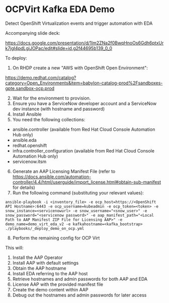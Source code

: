 # OCPVirt Kafka EDA Demo

Detect OpenShift Virtualization events and trigger automation with EDA

Accompanying slide deck:

https://docs.google.com/presentation/d/1lm2ZNa2f0BwqHnoOs6Gdh6ptxUrk7jgI4pdLgiJOPac/edit#slide=id.g2f44695b139_0_0

To deploy:

1) On RHDP create a new "AWS with OpenShift Open Environment":

https://demo.redhat.com/catalog?category=Open_Environments&item=babylon-catalog-prod%2Fsandboxes-gpte.sandbox-ocp.prod

2) Wait for the environment to provision.
3) Ensure you have a ServiceNow developer account and a ServiceNow dev instance (with hostname and password)
4) Install Ansible
5) You need the following collections:

- ansible.controller (available from Red Hat Cloud Console Automation Hub only)
- ansible.eda
- redhat.openshift
- infra.controller_configuration (available from Red Hat Cloud Console Automation Hub only)
- servicenow.itsm

6) Generate an AAP Licensing Manifest File (refer to https://docs.ansible.com/automation-controller/4.4/html/userguide/import_license.html#obtain-sub-manifest for details)
7) Run the following command (substituting your relevant values):

`ansible-playbook -i <inventory_file> -e ocp_host=https://<OpenShift API Hostname>:6443 -e ocp_username=kubeadmin -e ocp_token=<token> -e snow_instance=<servicenowurl> -e snow_username="<snow_user>" -e snow_password="<servicenow password>" -e aap_manifest_path="<Local Path to AAP Manifest ZIP File for Licensing AAP>" -e demo_name=demo_virt_eda_v2 -e kafkahostname=<kafka_bootstrap> ./playbooks/_deploy_demo_on_ocp.yml`

8) Perform the remaining config for OCP Virt

This will:

1) Install the AAP Operator
2) Install AAP with default settings
3) Obtain the AAP hostname
4) Install EDA referring to the AAP host
5) Retrieve hostnames and admin passwords for both AAP and EDA
6) License AAP with the provided manifest file
7) Create the demo content within AAP
8) Debug out the hostnames and admin passwords for later access
